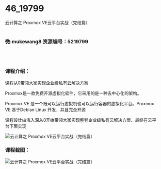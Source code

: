 # 46_19799
云计算之 Proxmox VE云平台实战（完结篇）
<br/></br>
<h3>微:mukewang8 资源编号：5219799</h3>
<br/></br>
<h3>课程介绍：</h3>
<p>课程从0带领大家实现企业级私有云解决方案</p>
<p>Proxmox是一款免费开源虚拟化软件，它采用的是一种去中心化的架构。</p>
<p><a title="查看与 Proxmox VE 相关的文章" target="_blank">Proxmox VE</a> 是一个既可以运行虚拟机也可以运行容器的虚拟化平台。Proxmox VE 基于Debian Linux 开发，并且完全开源</p>
<p>课程设计由浅入深从0开始带领大家实现整套企业级私有云解决方案、最终在云平台下面实现</p>
<p><img src="https://www.ko996.com/wp-content/uploads/img/2021/05/2-20-300x177.png" alt="云计算之 Proxmox VE云平台实战（完结篇）"></p>
<div class="info-desc">
<h3>课程截图：</h3>
<p><img src="https://www.ko996.com/wp-content/uploads/img/2021/05/2-21.png" alt="云计算之 Proxmox VE云平台实战（完结篇）"></p>


			
</div>
